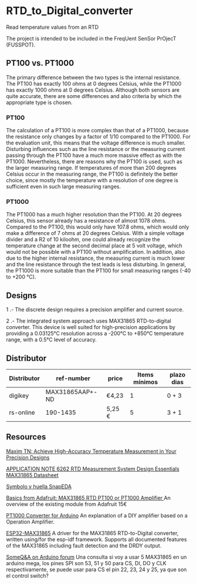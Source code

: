 # RTD_to_Digital_converter
Read temperature values from an RTD

The project is intended to be included in the FreqUent SenSor PrOjecT (FUSSPOT).

## PT100 vs. PT1000

The primary difference between the two types is the internal resistance. The PT100 has exactly 100 ohms at 0 degrees Celsius, while the PT1000 has exactly 1000 ohms at 0 degrees Celsius. Although both sensors are quite accurate, there are some differences and also criteria by which the appropriate type is chosen.

### PT100
The calculation of a PT100 is more complex than that of a PT1000, because the resistance only changes by a factor of 1/10 compared to the PT1000. For the evaluation unit, this means that the voltage difference is much smaller. Disturbing influences such as the line resistance or the measuring current passing through the PT100 have a much more massive effect as with the PT1000. Nevertheless, there are reasons why the PT100 is used, such as the larger measuring range. If temperatures of more than 200 degrees Celsius occur in the measuring range, the PT100 is definitely the better choice, since mostly the temperature with a resolution of one degree is sufficient even in such large measuring ranges.

### PT1000
The PT1000 has a much higher resolution than the PT100. At 20 degrees Celsius, this sensor already has a resistance of almost 1078 ohms. Compared to the PT100, this would only have 107.8 ohms, which would only make a difference of 7 ohms at 20 degrees Celsius. With a simple voltage divider and a R2 of 10 kiloohm, one could already recognize the temperature change at the second decimal place at 5 volt voltage, which would not be possible with a PT100 without amplification. In addition, also due to the higher internal resistance, the measuring current is much lower and the line resistance through the test leads is less disturbing.
In general, the PT1000 is more suitable than the PT100 for small measuring ranges (-40 to +200 °C).

## Designs

1 .- The  discrete  design  requires  a  precision  amplifier  and  current  source.

2 .- The integrated system approach uses MAX31865  RTD-to-digital  converter. This  device  is  well  suited for high-precision applications by providing a 0.03125°C resolution across a -200°C to +850°C temperature range, with a 0.5°C level of accuracy.

## Distributor

| Distributor |    ref-number   |  price | Items minimos | plazo dias | 
| ----------- | --------------- |  ----- | ------------- | ---------- |
| digikey     | MAX31865AAP+-ND | €4,23  | 1             |    0 + 3   |
| rs-online   |     190-1435    | 5,25 € | 5             |   3 + 1    |

## Resources

[Maxim TN: Achieve High-Accuracy Temperature Measurement in Your Precision Designs ](https://www.maximintegrated.com/content/dam/files/design/technical-documents/design-solutions/ds67-achieve-high-accuracy-temperature-measurement-in-your-precision-designs.pdf)

[ APPLICATION NOTE 6262 RTD Measurement System Design Essentials](https://www.maximintegrated.com/en/design/technical-documents/app-notes/6/6262.html)
[MAX31865 Datasheet](https://www.maximintegrated.com/en/products/interface/sensor-interface/MAX31865.html])

[Symbolo y huella SnapEDA](https://www.snapeda.com/parts/MAX31865AAP+/Maxim%20Integrated/view-part/?ref=digikey)

[Basics from Adafruit: MAX31865 RTD PT100 or PT1000 Amplifier ](https://learn.adafruit.com/adafruit-max31865-rtd-pt100-amplifier)
An overview of the existing module from Adafruit 15€ 

[PT1000 Converter for Arduino](https://www.aeq-web.com/pt1000-temperature-sensor-arduino-lm358-messwandler/?lang=en) 
An explanation of a DIY amplifier based on a Operation Amplifier. 

[ESP32-MAX31865](https://github.com/jamieparkinson/ESP32-MAX31865)
A driver for the MAX31865 RTD-to-Digital converter, written using/for the esp-idf framework. Supports all documented features of the MAX31865 including fault detection and the DRDY output.

[SomeQ&A on Arduino forum](https://forum.arduino.cc/index.php?topic=629616.0)
Una consulta si voy a usar 5 MAX31865 en un arduino mega, los pines SPI son 53, 51 y 50  para CS, DI, DO y CLK respectivamente, se puede usar para CS el pin 22, 23, 24 y 25, ya que son el control switch?

